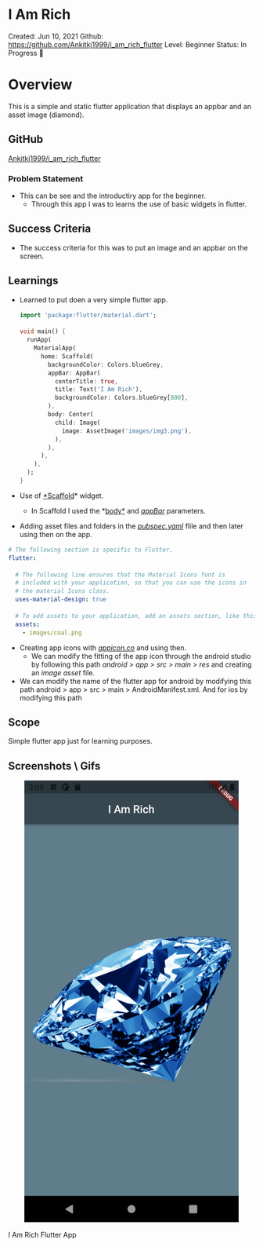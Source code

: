 # I Am Rich

Created: Jun 10, 2021
Github: https://github.com/Ankitkj1999/i_am_rich_flutter
Level: Beginner
Status: In Progress 🙌

# Overview

This is a simple and static flutter application that displays an appbar and an asset image (diamond).

## GitHub

[Ankitkj1999/i_am_rich_flutter](https://github.com/Ankitkj1999/i_am_rich_flutter)

### Problem Statement

- This can be see and the introductiry app for the beginner.
    - Through this app I was to learns the use of basic widgets in flutter.

## Success Criteria

- The success criteria for this was to put an image and an appbar on the screen.

## Learnings

- Learned to put doen a very simple flutter app.

    ```dart
    import 'package:flutter/material.dart';

    void main() {
      runApp(
        MaterialApp(
          home: Scaffold(
            backgroundColor: Colors.blueGrey,
            appBar: AppBar(
              centerTitle: true,
              title: Text('I Am Rich'),
              backgroundColor: Colors.blueGrey[800],
            ),
            body: Center(
              child: Image(
                image: AssetImage('images/img3.png'),
              ),
            ),
          ),
        ),
      );
    }
    ```

- Use of [*Scaffold](https://api.flutter.dev/flutter/material/Scaffold-class.html)* widget.
    - In Scaffold I used the *[body*](https://api.flutter.dev/flutter/material/Scaffold/body.html) and *[appBar](https://api.flutter.dev/flutter/material/Scaffold/appBar.html)* parameters.
- Adding asset files and folders in the [*pubspec.yaml*](https://github.com/Ankitkj1999/i_am_rich_flutter/blob/master/pubspec.yaml) flile and then later using then on the app.

```yaml
# The following section is specific to Flutter.
flutter:

  # The following line ensures that the Material Icons font is
  # included with your application, so that you can use the icons in
  # the material Icons class.
  uses-material-design: true

  # To add assets to your application, add an assets section, like this:
  assets:
    - images/coal.png
```

- Creating app icons with  [*appicon.co*](http://appicon.co) and using then.
    - We can modify the fitting of the app icon through the android studio by following this path *android > app > src > main > res* and creating an *image asset* file.
- We can modify the name of the flutter app for android by modifying this path android > app  > src > main > AndroidManifest.xml. And for ios by modifying this path

## Scope

Simple flutter app just for learning purposes.

## Screenshots \ Gifs

<!-- ![I%20Am%20Rich%20ff414265f039406fbedeea66eb24febf/Untitled.png](images/Screenshot.png)
 -->
 <p align="center"><img src="images/Screenshot.png" height="900px"></p>
I Am Rich Flutter App
